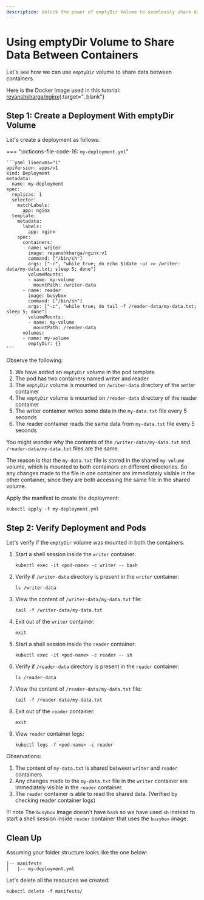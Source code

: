 ```yaml
---
description: Unlock the power of emptyDir Volume to seamlessly share data between containers. Learn how to enhance container communication and efficiency with our step-by-step guide.
---
```


# Using emptyDir Volume to Share Data Between Containers

Let's see how we can use `emptyDir` volume to share data between containers.

Here is the Docker Image used in this tutorial: [reyanshkharga/nginx]{:target="_blank"}


## Step 1: Create a Deployment With emptyDir Volume

Let's create a deployment as follows:

=== ":octicons-file-code-16: `my-deployment.yml`"

    ```yaml linenums="1"
    apiVersion: apps/v1
    kind: Deployment
    metadata:
      name: my-deployment
    spec:
      replicas: 1
      selector:
        matchLabels:
          app: nginx
      template:
        metadata:
          labels:
            app: nginx
        spec:
          containers:
          - name: writer
            image: reyanshkharga/nginx:v1
            command: ["/bin/sh"]
            args: ["-c", "while true; do echo $(date -u) >> /writer-data/my-data.txt; sleep 5; done"]
            volumeMounts:
            - name: my-volume
              mountPath: /writer-data
          - name: reader
            image: busybox
            command: ["/bin/sh"]
            args: ["-c", "while true; do tail -f /reader-data/my-data.txt; sleep 5; done"]
            volumeMounts:
            - name: my-volume
              mountPath: /reader-data
          volumes:
          - name: my-volume
            emptyDir: {}
    ```

Observe the following:

1. We have added an `emptyDir` volume in the pod template
2. The pod has two containers named writer and reader
3. The `emptyDir` volume is mounted on `/writer-data` directory of the writer container
4. The `emptyDir` volume is mounted on `/reader-data` directory of the reader container
5. The writer container writes some data in the `my-data.txt` file every 5 seconds
6. The reader container reads the same data from `my-data.txt` file every 5 seconds

You might wonder why the contents of the `/writer-data/my-data.txt` and `/reader-data/my-data.txt` files are the same.

The reason is that the `my-data.txt` file is stored in the shared `my-volume` volume, which is mounted to both containers on different directories. So any changes made to the file in one container are immediately visible in the other container, since they are both accessing the same file in the shared volume.

Apply the manifest to create the deployment:

```
kubectl apply -f my-deployment.yml
```


## Step 2: Verify Deployment and Pods

Let's verify if the `emptyDir` volume was mounted in both the containers.

1. Start a shell session inside the `writer` container:

    ```
    kubectl exec -it <pod-name> -c writer -- bash
    ```

2. Verify if `/writer-data` directory is present in the `writer` container:

    ```
    ls /writer-data
    ```

3. View the content of `/writer-data/my-data.txt` file:

    ```
    tail -f /writer-data/my-data.txt
    ```

4. Exit out of the `writer` container:

    ```
    exit
    ```

5. Start a shell session inside the `reader` container:

    ```
    kubectl exec -it <pod-name> -c reader -- sh
    ```

6. Verify if `/reader-data` directory is present in the `reader` container:

    ```
    ls /reader-data
    ```

7. View the content of `/reader-data/my-data.txt` file:

    ```
    tail -f /reader-data/my-data.txt
    ```

8. Exit out of the `reader` container:

    ```
    exit
    ```

9. View `reader` container logs:

    ```
    kubectl logs -f <pod-name> -c reader
    ```

Observations:

1. The content of `my-data.txt` is shared between `writer` and `reader` containers.
2. Any changes made to the `my-data.txt` file in the `writer` container are immediately visible in the `reader` container.
3. The `reader` container is able to read the shared data. (Verified by checking reader container logs)

!!! note
    The `busybox` image doesn't have `bash` so we have used `sh` instead to start a shell session inside `reader` container that uses the `busybox` image.

## Clean Up

Assuming your folder structure looks like the one below:

```
|-- manifests
│   |-- my-deployment.yml
```

Let's delete all the resources we created:

```
kubectl delete -f manifests/
```

<!-- Hyperlinks -->
[reyanshkharga/nginx]: https://hub.docker.com/r/reyanshkharga/nginx